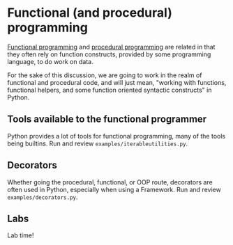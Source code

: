 Functional (and procedural) programming
=======================================
[Functional programming](https://en.wikipedia.org/wiki/Functional_programming) and [procedural programming](http://en.wikipedia.org/wiki/Procedural_programming) are related in that they often rely on function constructs, provided by some programming language, to do work on data.

For the sake of this discussion, we are going to work in the realm of functional and procedural code, and will just mean, "working with functions, functional helpers, and some function oriented syntactic constructs" in Python.



Tools available to the functional programmer
--------------------------------------------
Python provides a lot of tools for functional programming, many of the tools being builtins. Run and review `examples/iterableutilities.py`.



Decorators
----------
Whether going the procedural, functional, or OOP route, decorators are often used in Python, especially when using a Framework. Run and review `examples/decorators.py`.



Labs
----
Lab time!
